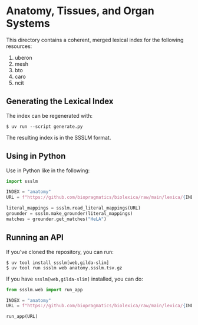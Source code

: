 # Anatomy, Tissues, and Organ Systems

This directory contains a coherent, merged lexical index for the following
resources:

1. uberon
2. mesh
3. bto
4. caro
5. ncit

## Generating the Lexical Index

The index can be regenerated with:

```console
$ uv run --script generate.py
```

The resulting index is in the SSSLM format.

## Using in Python

Use in Python like in the following:

```python
import ssslm

INDEX = "anatomy"
URL = f"https://github.com/biopragmatics/biolexica/raw/main/lexica/{INDEX}/{INDEX}.ssslm.tsv.gz"

literal_mappings = ssslm.read_literal_mappings(URL)
grounder = ssslm.make_grounder(literal_mappings)
matches = grounder.get_matches("HeLA")
```

## Running an API

If you've cloned the repository, you can run:

```console
$ uv tool install ssslm[web,gilda-slim]
$ uv tool run ssslm web anatomy.ssslm.tsv.gz
```

If you have `ssslm[web,gilda-slim]` installed, you can do:

```python
from ssslm.web import run_app

INDEX = "anatomy"
URL = f"https://github.com/biopragmatics/biolexica/raw/main/lexica/{INDEX}/{INDEX}.ssslm.tsv.gz"

run_app(URL)
```
